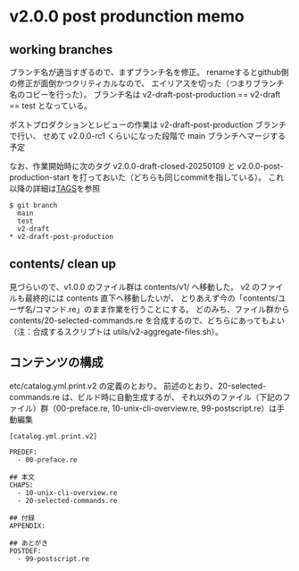 # v2.0.0 post produnction memo

## working branches

ブランチ名が適当すぎるので、まずブランチ名を修正。
renameするとgithub側の修正が面倒かつクリティカルなので、
エイリアスを切った（つまりブランチ名のコピーを行った）。
ブランチ名は v2-draft-post-production == v2-draft == test となっている。

ポストプロダクションとレビューの作業は v2-draft-post-production ブランチで行い、
せめて v2.0.0-rc1 くらいになった段階で main ブランチへマージする予定

なお、作業開始時に次のタグ v2.0.0-draft-closed-20250109 と v2.0.0-post-production-start
を打っておいた（どちらも同じcommitを指している）。
これ以降の詳細は[TAGS](TAGS)を参照

```
$ git branch
  main
  test
  v2-draft
* v2-draft-post-production
```


## contents/ clean up

見づらいので、v1.0.0 のファイル群は contents/v1/ へ移動した。
v2 のファイルも最終的には contents 直下へ移動したいが、
とりあえず今の「contents/ユーザ名/コマンド.re」のまま作業を行うことにする。
どのみち、ファイル群から contents/20-selected-commands.re を合成するので、どちらにあってもよい
（注：合成するスクリプトは utils/v2-aggregate-files.sh）。


## コンテンツの構成

etc/catalog.yml.print.v2 の定義のとおり。
前述のとおり、20-selected-commands.re は、ビルド時に自動生成するが、
それ以外のファイル（下記のファイル）群（00-preface.re, 10-unix-cli-overview.re, 99-postscript.re）は手動編集

```
[catalog.yml.print.v2]

PREDEF:
  - 00-preface.re

## 本文
CHAPS:
  - 10-unix-cli-overview.re
  - 20-selected-commands.re
  
## 付録
APPENDIX:

## あとがき
POSTDEF:
  - 99-postscript.re
```

